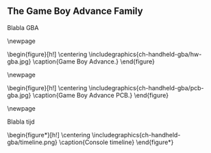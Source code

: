 
## The Game Boy Advance Family

Blabla GBA

\newpage

\begin{figure}[h!]
    \centering
    \includegraphics{ch-handheld-gba/hw-gba.jpg}
    \caption{Game Boy Advance.}
\end{figure}

\newpage

\begin{figure}[h!]
    \centering
    \includegraphics{ch-handheld-gba/pcb-gba.jpg}
    \caption{Game Boy Advance PCB.}
\end{figure}

\newpage

Blabla tijd

\begin{figure*}[h!]
    \centering
    \includegraphics{ch-handheld-gba/timeline.png}
    \caption{Console timeline}
\end{figure*}
